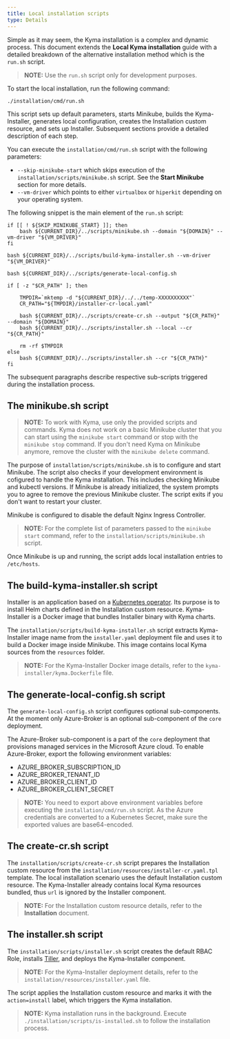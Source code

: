 ```yaml
---
title: Local installation scripts
type: Details
---
```


Simple as it may seem, the Kyma installation is a complex and dynamic process. This document extends the **Local Kyma installation** guide with a detailed breakdown of the alternative installation method which is the `run.sh` script.

> **NOTE:** Use the `run.sh` script only for development purposes.

To start the local installation, run the following command:
```
./installation/cmd/run.sh
```

This script sets up default parameters, starts Minikube, builds the Kyma-Installer, generates local configuration, creates the Installation custom resource, and sets up Installer. Subsequent sections provide a detailed description of each step.

You can execute the `installation/cmd/run.sh` script with the following parameters:

- `--skip-minikube-start` which skips execution of the `installation/scripts/minikube.sh` script. See the **Start Minikube** section for more details.
- `--vm-driver` which points to either `virtualbox` or `hiperkit` depending on your operating system.

The following snippet is the main element of the `run.sh` script:

```
if [[ ! ${SKIP_MINIKUBE_START} ]]; then
    bash ${CURRENT_DIR}/../scripts/minikube.sh --domain "${DOMAIN}" --vm-driver "${VM_DRIVER}"
fi

bash ${CURRENT_DIR}/../scripts/build-kyma-installer.sh --vm-driver "${VM_DRIVER}"

bash ${CURRENT_DIR}/../scripts/generate-local-config.sh

if [ -z "$CR_PATH" ]; then

    TMPDIR=`mktemp -d "${CURRENT_DIR}/../../temp-XXXXXXXXXX"`
    CR_PATH="${TMPDIR}/installer-cr-local.yaml"

    bash ${CURRENT_DIR}/../scripts/create-cr.sh --output "${CR_PATH}" --domain "${DOMAIN}"
    bash ${CURRENT_DIR}/../scripts/installer.sh --local --cr "${CR_PATH}"

    rm -rf $TMPDIR
else
    bash ${CURRENT_DIR}/../scripts/installer.sh --cr "${CR_PATH}"
fi
```

The subsequent paragraphs describe respective sub-scripts triggered during the installation process.

## The minikube.sh script

> **NOTE:** To work with Kyma, use only the provided scripts and commands. Kyma does not work on a basic Minikube cluster that you can start using the `minikube start` command or stop with the `minikube stop` command. If you don't need Kyma on Minikube anymore, remove the cluster with the `minikube delete` command.

The purpose of `installation/scripts/minikube.sh` is to configure and start Minikube. The script also checks if your development environment is cofigured to handle the Kyma installation. This includes checking Minikube and kubectl versions. If Minikube is already initialized, the system prompts you to agree to remove the previous Minikube cluster. The script exits if you don't want to restart your cluster.

Minikube is configured to disable the default Nginx Ingress Controller.

>**NOTE:** For the complete list of parameters passed to the `minikube start` command, refer to the `installation/scripts/minikube.sh` script.

Once Minikube is up and running, the script adds local installation entries to `/etc/hosts`.

## The build-kyma-installer.sh script

Installer is an application based on a [Kubernetes operator](https://coreos.com/operators/). Its purpose is to install Helm charts defined in the Installation custom resource. Kyma-Installer is a Docker image that bundles Installer binary with Kyma charts. 

The `installation/scripts/build-kyma-installer.sh` script extracts Kyma-Installer image name from the `installer.yaml` deployment file and uses it to build a Docker image inside Minikube. This image contains local Kyma sources from the `resources` folder. 

>**NOTE:** For the Kyma-Installer Docker image details, refer to the `kyma-installer/kyma.Dockerfile` file.

## The generate-local-config.sh script

The `generate-local-config.sh` script configures optional sub-components. At the moment only Azure-Broker is an optional sub-component of the `core` deployment. 

The Azure-Broker sub-component is a part of the `core` deployment that provisions managed services in the Microsoft Azure cloud. To enable Azure-Broker, export the following environment variables:
 - AZURE_BROKER_SUBSCRIPTION_ID
 - AZURE_BROKER_TENANT_ID
 - AZURE_BROKER_CLIENT_ID
 - AZURE_BROKER_CLIENT_SECRET

>**NOTE:** You need to export above environment variables before executing the `installation/cmd/run.sh` script. As the Azure credentials are converted to a Kubernetes Secret, make sure the exported values are base64-encoded.

## The create-cr.sh script

The `installation/scripts/create-cr.sh` script prepares the Installation custom resource from the `installation/resources/installer-cr.yaml.tpl` template. The local installation scenario uses the default Installation custom resource. The Kyma-Installer already contains local Kyma resources bundled, thus `url` is ignored by the Installer component. 

>**NOTE:** For the Installation custom resource details, refer to the **Installation** document.

## The installer.sh script

The `installation/scripts/installer.sh` script creates the default RBAC Role, installs [Tiller](https://docs.helm.sh/), and deploys the Kyma-Installer component.

>**NOTE:** For the Kyma-Installer deployment details, refer to the `installation/resources/installer.yaml` file.

The script applies the Installation custom resource and marks it with the `action=install` label, which triggers the Kyma installation.

>**NOTE:** Kyma installation runs in the background. Execute `./installation/scripts/is-installed.sh` to follow the installation process.
